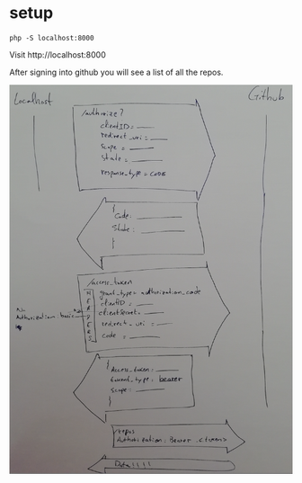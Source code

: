 # setup

```
php -S localhost:8000
```


Visit http://localhost:8000


After signing into github you will see a list of all the repos. 

![alt text](flow_diagram.png)

